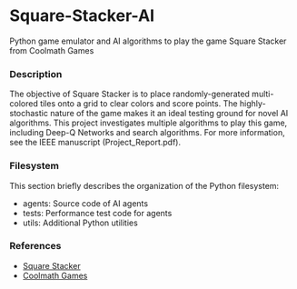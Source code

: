# Square-Stacker-AI
Python game emulator and AI algorithms to play the game Square Stacker from Coolmath Games  

### Description
The objective of Square Stacker is to place randomly-generated multi-colored tiles onto a grid to clear colors and score points. The highly-stochastic nature of the game makes it an ideal testing ground for novel AI algorithms. This project investigates multiple algorithms to play this game, including Deep-Q Networks and search algorithms. For more information, see the IEEE manuscript (Project_Report.pdf).

### Filesystem
This section briefly describes the organization of the Python filesystem:
- agents: Source code of AI agents
- tests: Performance test code for agents
- utils: Additional Python utilities

### References
- [Square Stacker](https://www.coolmathgames.com/0-square-stacker)
- [Coolmath Games](https://www.coolmathgames.com/)